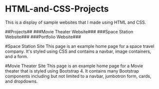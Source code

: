 # HTML-and-CSS-Projects

This is a display of sample websites that I made using HTML and CSS.

##Projects##
###Movie Theater Website###
###Space Station Website###
###Portfolio Website###

#Space Station Site
This page is an example home page for a space travel company. 
It's styled using CSS and contains a navbar, image containers, and a form.

#Movie Theater Site
This page is an example home page for a Movie theater that is styled using Bootstrap 4.
It contains many Bootstrap components including but not limited to a navbar, 
jumbotron form, cards, and dropdowns.
